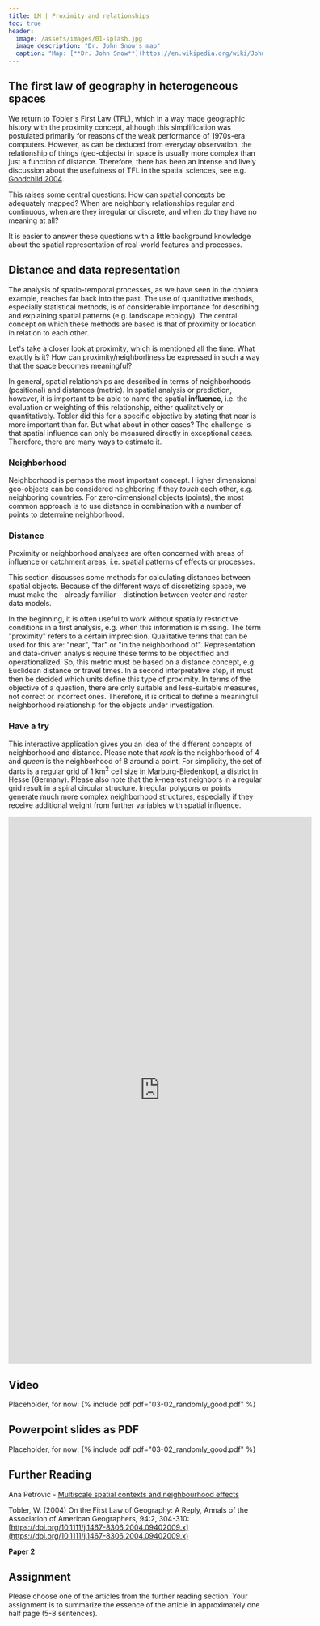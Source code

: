 ```yaml
--- 
title: LM | Proximity and relationships 
toc: true
header:
  image: /assets/images/01-splash.jpg
  image_description: "Dr. John Snow's map"
  caption: "Map: [**Dr. John Snow**](https://en.wikipedia.org/wiki/John_Snow) [Wellcome Library via wikimedia](https://w.wiki/QtV)"
---
```


## The first law of geography in heterogeneous spaces
We return to Tobler's First Law (TFL), which in a way made geographic history with the proximity concept, although this simplification was postulated primarily for reasons of the weak performance of 1970s-era computers. However, as can be deduced from everyday observation, the relationship of things (geo-objects) in space is usually more complex than just a function of distance. Therefore, there has been an intense and lively discussion about the usefulness of TFL in the spatial sciences, see e.g. [Goodchild 2004](https://onlinelibrary.wiley.com/doi/abs/10.1111/j.1467-8306.2004.09402008.x).

This raises some central questions: How can spatial concepts be adequately mapped? When are neighborly relationships regular and continuous, when are they irregular or discrete, and when do they have no meaning at all?

It is easier to answer these questions with a little background knowledge about the spatial representation of real-world features and processes.


## Distance and data representation
The analysis of spatio-temporal processes, as we have seen in the cholera example, reaches far back into the past. The use of quantitative methods, especially statistical methods, is of considerable importance for describing and explaining spatial patterns (e.g. landscape ecology). The central concept on which these methods are based is that of proximity or location in relation to each other.

Let's take a closer look at proximity, which is mentioned all the time. What exactly is it? How can proximity/neighborliness be expressed in such a way that the space becomes meaningful?

In general, spatial relationships are described in terms of neighborhoods (positional) and distances (metric). In spatial analysis or prediction, however, it is important to be able to name the spatial **influence**, i.e. the evaluation or weighting of this relationship, either qualitatively or quantitatively. Tobler did this for a specific objective by stating that near is more important than far.
But what about in other cases? The challenge is that spatial influence can only be measured directly in exceptional cases. Therefore, there are many ways to estimate it. 

### Neighborhood
Neighborhood is perhaps the most important concept. Higher dimensional geo-objects can be considered neighboring if they *touch* each other, e.g. neighboring countries. For zero-dimensional objects (points), the most common approach is to use distance in combination with a number of points to determine neighborhood.


### Distance
Proximity or neighborhood analyses are often concerned with areas of influence or catchment areas, i.e. spatial patterns of effects or processes.

This section discusses some methods for calculating distances between spatial objects. Because of the different ways of discretizing space, we must make the - already familiar - distinction between vector and raster data models.

In the beginning, it is often useful to work without spatially restrictive conditions in a first analysis, e.g. when this information is missing. The term "proximity" refers to a certain imprecision. Qualitative terms that can be used for this are: "near", "far" or "in the neighborhood of". Representation and data-driven analysis require these terms to be objectified and operationalized. So, this metric must be based on a distance concept, e.g. Euclidean distance or travel times. In a second interpretative step, it must then be decided which units define this type of proximity. In terms of the objective of a question, there are only suitable and less-suitable measures, not correct or incorrect ones. Therefore, it is critical to define a meaningful neighborhood relationship for the objects under investigation.

### Have a try
This interactive application gives you an idea of the different concepts of neighborhood and distance. 
Please note that *rook* is the neighborhood of 4 and *queen* is the neighborhood of 8 around a point. For simplicity, the set of darts is a regular grid of 1 km<sup>2</sup> cell size in Marburg-Biedenkopf, a district in Hesse (Germany). 
Please also note that the k-nearest neighbors in a regular grid result in a spiral circular structure.
Irregular polygons or points generate much more complex neighborhood structures, especially if they receive additional weight from further variables with spatial influence.


<iframe width="600" height="1080" src="https://gisma.shinyapps.io/proximity/" frameborder="0"> </iframe>

## Video 
Placeholder, for now:
{% include pdf pdf="03-02_randomly_good.pdf" %}

## Powerpoint slides as PDF 
Placeholder, for now:
{% include pdf pdf="03-02_randomly_good.pdf" %}


## Further Reading
Ana Petrovic - [Multiscale spatial contexts and neighbourhood effects](https://journals.open.tudelft.nl/abe/article/view/5194/4710)

Tobler, W. (2004) On the First Law of Geography: A Reply, Annals of the Association of American Geographers, 94:2, 304-310: [https://doi.org/10.1111/j.1467-8306.2004.09402009.x](https://doi.org/10.1111/j.1467-8306.2004.09402009.x)

**Paper 2**

## Assignment
Please choose one of the articles from the further reading section. Your assignment is to summarize the essence of the article in approximately one half page (5-8 sentences).